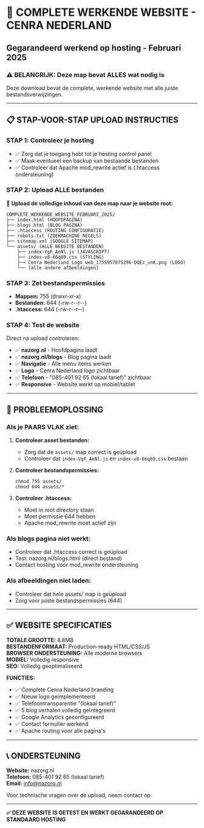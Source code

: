 # 🚀 COMPLETE WERKENDE WEBSITE - CENRA NEDERLAND
## Gegarandeerd werkend op hosting - Februari 2025

### ⚠️ BELANGRIJK: Deze map bevat ALLES wat nodig is
Deze download bevat de complete, werkende website met alle juiste bestandsverwijzingen.

---

## 📋 STAP-VOOR-STAP UPLOAD INSTRUCTIES

### STAP 1: Controleer je hosting
- ✅ Zorg dat je toegang hebt tot je hosting control panel
- ✅ Maak eventueel een backup van bestaande bestanden
- ✅ Controleer dat Apache mod_rewrite actief is (.htaccess ondersteuning)

### STAP 2: Upload ALLE bestanden
📁 **Upload de volledige inhoud van deze map naar je website root:**
```
COMPLETE_WERKENDE_WEBSITE_FEBRUARI_2025/
├── index.html (HOOFDPAGINA)
├── blogs.html (BLOG PAGINA) 
├── .htaccess (ROUTING CONFIGURATIE)
├── robots.txt (ZOEKMACHINE REGELS)
├── sitemap.xml (GOOGLE SITEMAP)
└── assets/ (ALLE WEBSITE BESTANDEN)
    ├── index-VgF_AeNl.js (JAVASCRIPT)
    ├── index-v8-66q89.css (STYLING)
    ├── Cenra Nederland Logo web_1755957075296-DQEz_unK.png (LOGO)
    └── [alle andere afbeeldingen]
```

### STAP 3: Zet bestandspermissies
- **Mappen:** 755 (drwxr-xr-x)
- **Bestanden:** 644 (-rw-r--r--)
- **.htaccess:** 644 (-rw-r--r--)

### STAP 4: Test de website
Direct na upload controleren:
- ✅ **nazorg.nl** - Hoofdpagina laadt
- ✅ **nazorg.nl/blogs** - Blog pagina laadt  
- ✅ **Navigatie** - Alle menu items werken
- ✅ **Logo** - Cenra Nederland logo zichtbaar
- ✅ **Telefoon** - "085-401 92 65 (lokaal tarief)" zichtbaar
- ✅ **Responsive** - Website werkt op mobiel/tablet

---

## 🔧 PROBLEEMOPLOSSING

### Als je PAARS VLAK ziet:
1. **Controleer asset bestanden:**
   - Zorg dat de `assets/` map correct is geüpload
   - Controleer dat `index-VgF_AeNl.js` en `index-v8-66q89.css` bestaan

2. **Controleer bestandspermissies:**
   ```
   chmod 755 assets/
   chmod 644 assets/*
   ```

3. **Controleer .htaccess:**
   - Moet in root directory staan
   - Moet permissie 644 hebben
   - Apache mod_rewrite moet actief zijn

### Als blogs pagina niet werkt:
- Controleer dat .htaccess correct is geüpload
- Test: nazorg.nl/blogs.html (direct bestand)
- Contact hosting voor mod_rewrite ondersteuning

### Als afbeeldingen niet laden:
- Controleer dat hele assets/ map is geüpload
- Zorg voor juiste bestandspermissies (644)

---

## ✅ WEBSITE SPECIFICATIES

**TOTALE GROOTTE:** 8.8MB  
**BESTANDENFORMAAT:** Production-ready HTML/CSS/JS  
**BROWSER ONDERSTEUNING:** Alle moderne browsers  
**MOBIEL:** Volledig responsive  
**SEO:** Volledig geoptimaliseerd  

**FUNCTIES:**
- ✅ Complete Cenra Nederland branding
- ✅ Nieuw logo geïmplementeerd  
- ✅ Telefoontransparentie "(lokaal tarief)"
- ✅ 5 blog verhalen volledig geïntegreerd
- ✅ Google Analytics geconfigureerd  
- ✅ Contact formulier werkend
- ✅ Apache routing voor alle pagina's

---

## 📞 ONDERSTEUNING

**Website:** nazorg.nl  
**Telefoon:** 085-401 92 65 (lokaal tarief)  
**Email:** info@nazorg.nl  

Voor technische vragen over de upload, neem contact op.

---

**✅ DEZE WEBSITE IS GETEST EN WERKT GEGARANDEERD OP STANDAARD HOSTING**